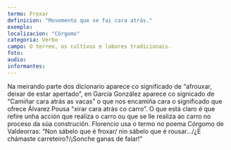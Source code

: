 ```yaml
---
termo: Froxar
definicion: "Movemento que se fai cara atrás."
exemplo:
localizacion: "Córgomo"
categoria: Verbo
campo: O terreo, os cultivos e labores tradicionais.
foto:
audio:
informantes:
---
```


Na meirando parte dos dicionario aparece co significado de “afrouxar, deixar de estar apertado”, en García González aparece co signicado de “Camiñar cara atrás as vacas” o que nos encamiña cara o significado que ofrece Álvarez Pousa “xirar cara atrás co carro”. O que está claro é que refire unha acción que realiza o carro ou que se lle realiza ao carro no proceso da súa construción.
Florencio usa o termo no poema Córgomo de Valdeorras: “Non sábelo que é froxar/
nin sábelo que é rousar…/¿E chámaste carreteiro?/¡Sonche ganas de falar!”
